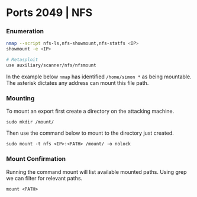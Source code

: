 # Ports 2049 | NFS

### Enumeration

```bash
nmap --script nfs-ls,nfs-showmount,nfs-statfs <IP>
showmount -e <IP>

# Metasploit
use auxiliary/scanner/nfs/nfsmount
```

In the example below `nmap` has identified `/home/simon *` as being mountable. The asterisk dictates any address can mount this file path.



### Mounting

To mount an export first create a directory on the attacking machine.

```markup
sudo mkdir /mount/
```

Then use the command below to mount to the directory just created.

```markup
sudo mount -t nfs <IP>:<PATH> /mount/ -o nolock
```



### Mount Confirmation

Running the command mount will list available mounted paths. Using grep we can filter for relevant paths.

```markup
mount <PATH>
```



